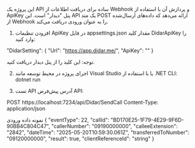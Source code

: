 این پروژه یک API ساده برای دریافت اطلاعات از Webhook و پردازش آن با استفاده از ApiKey پنل "دیدار" است. این API یک متد POST ارائه می‌دهد که داده‌های ارسال‌شده از Webhook را به عنوان ورودی دریافت می‌کند.

1. افزودن تنظیمات ApiKey
در فایل appsettings.json مقدار کلید DidarApiKey را وارد کنید:

  "DidarSetting":
  {
    "Url": "https://app.didar.me/",
    "ApiKey": ""
  }

توجه: این کلید را از پنل دیدار دریافت کنید.


2. اجرای پروژه
در محیط توسعه مانند Visual Studio یا با استفاده از .NET CLI:
dotnet run


3. تست API
آدرس پیش‌فرض API:

POST https://localhost:7234/api/Didar/SendCall
Content-Type: application/json

نمونه داده ورودی
{
  "eventType": 22,
  "callId": "BD170E25-1F79-4E29-9F6D-90BB4C804C47",
  "callerNumber": "09190000000",
  "calleeExtension": "2842",
  "dateTime": "2025-05-20T10:59:30.061Z",
  "transferredToNumber": "09120000000",
  "result": true,
  "clientReferenceId": "string"
}

